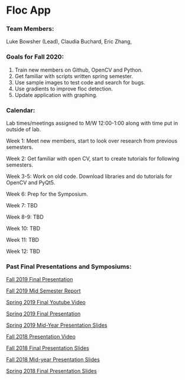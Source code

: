 # Floc App 

### Team Members:

Luke Bowsher (Lead),
Claudia Buchard,
Eric Zhang,


### Goals for Fall 2020:
1. Train new members on Github, OpenCV and Python.
2. Get familiar with scripts written spring semester.
3. Use sample images to test code and search for bugs.
4. Use gradients to improve floc detection.
5. Update application with graphing.


### Calendar:
Lab times/meetings assigned to M/W 12:00-1:00 along with time put in outside of lab.

Week 1: Meet new members, start to look over research from previous semesters.

Week 2: Get familiar with open CV, start to create tutorials for following semesters.

Week 3-5: Work on old code. Download libraries and do tutorials for OpenCV and PyQt5. 

Week 6: Prep for the Symposium.

Week 7: TBD

Week 8-9: TBD 

Week 10: TBD

Week 11: TBD

Week 12: TBD

### Past Final Presentations and Symposiums:
[Fall 2019 Final Presentation](https://docs.google.com/presentation/d/1V7DbmVCS-ye1o7zWci04LKQUMpRtBDyCIrPb06znFM8/edit?usp=sharing)

[Fall 2019 Mid Semester Report](https://docs.google.com/presentation/d/1hcd1FI6bk135MemGDJmM8IyK67U3TIcQ9dujdROTbdk/edit?usp=sharing)

[Spring 2019 Final Youtube Video](https://www.youtube.com/watch?v=sHuIshcOfOA&list=PLhsGtpY8ipdZL4lExJA8KC0zCkaxwfs8R&index=5&t=0s)

[Spring 2019 Final Presentation](https://docs.google.com/presentation/d/1Eygbpt9PRS5Cm3Tfm3-SG0krKTNgR4sOA6cbfNLOUBY/edit?usp=sharing)

[Spring 2019 Mid-Year Presentation Slides](https://docs.google.com/presentation/d/1r-v86uV3EiZ85N1uaAgKwRKOMQ2US-n4p6oVIipjUHs/edit)

[Fall 2018 Presentation Video](https://youtu.be/2SXc7grdD3g)

[Fall 2018 Final Presentation Slides](https://docs.google.com/presentation/d/1QeoitHQfX2f_iCgGeG6z51iU74PFxhHOF9QFAl-lUw8/edit?usp=sharing)

[Fall 2018 Mid-year Presentation Slides](https://docs.google.com/presentation/d/1Xp4mftEvN9sQQSgwsrfPOWZciWiqELBXN0llDnjOKtY/edit#slide=id.g452cc128b8_0_48)

[Spring 2018 Final Presentation Slides](https://docs.google.com/presentation/d/179ZJ4xV3CmCaJTuzQGwk44EMOw9uHwCoV8oW-3GeamI/edit?usp=sharing)

